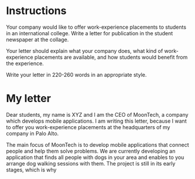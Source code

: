 # Instructions

Your company would like to offer work-experience placements to students in an international college. Write a letter for publication in the student newspaper at the collage.

Your letter should explain what your company does, what kind of work-experience placements are available, and how students would benefit from the experience.

Write your letter in 220-260 words in an appropriate style.

# My letter

Dear students, my name is XYZ and I am the CEO of MoonTech, a company which develops mobile applications. I am writing this letter, because I want to offer you work-experience placements at the headquarters of my company in Palo Alto.

The main focus of MoonTech is to develop mobile applications that connect people and help them solve problems. We are currently developing an application that finds all people with dogs in your area and enables to you arrange dog walking sessions with them. The project is still in its early stages, which is why 